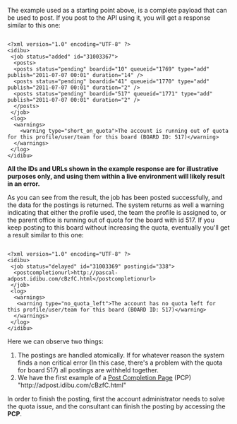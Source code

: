 <p>The example used as a starting point above, is a complete payload that can be used to post. If you post to the API using it, you will get a response similar to this one:</p>
<pre>
<code>
&lt;?xml version=&quot;1.0&quot; encoding=&quot;UTF-8&quot; ?&gt;
&lt;idibu&gt;
&nbsp;&lt;job status=&quot;added&quot; id=&quot;31003367&quot;&gt;
&nbsp;&nbsp;&lt;posts&gt;
&nbsp;&nbsp;&lt;posts status=&quot;pending&quot; boardid=&quot;10&quot; queueid=&quot;1769&quot; type=&quot;add&quot; publish=&quot;2011-07-07 00:01&quot; duration=&quot;14&quot; /&gt;
&nbsp;&nbsp;&lt;posts status=&quot;pending&quot; boardid=&quot;41&quot; queueid=&quot;1770&quot; type=&quot;add&quot; publish=&quot;2011-07-07 00:01&quot; duration=&quot;2&quot; /&gt;
&nbsp;&nbsp;&lt;posts status=&quot;pending&quot; boardid=&quot;517&quot; queueid=&quot;1771&quot; type=&quot;add&quot; publish=&quot;2011-07-07 00:01&quot; duration=&quot;2&quot; /&gt;
&nbsp;&nbsp;&lt;/posts&gt;
&nbsp;&lt;/job&gt;
&nbsp;&lt;log&gt;
&nbsp;&nbsp;&lt;warnings&gt;
&nbsp;&nbsp;&nbsp;&nbsp;&lt;warning type=&quot;short_on_quota&quot;&gt;The account is running out of quota for this profile/user/team for this board (BOARD ID: 517)&lt;/warning&gt;
&nbsp;&nbsp;&lt;/warnings&gt;
&nbsp;&lt;/log&gt;
&lt;/idibu&gt;
</code></pre>
<p><strong>All the IDs and URLs shown in the example response are for illustrative purposes only, and using them within a live environment will likely result in an error.</strong></p>
<p>As you can see from the result, the job has been posted successfully, and the data for the postings is returned. The system returns as well a warning indicating that either the profile used, the team the profile is assigned to, or the parent office is running out of quota for the board with id 517. If you keep posting to this board without increasing the quota, eventually you&#39;ll get a result similar to this one:</p>
<pre>
<code>
&lt;?xml version=&quot;1.0&quot; encoding=&quot;UTF-8&quot; ?&gt;
&lt;idibu&gt;
&nbsp;&lt;job status=&quot;delayed&quot; id=&quot;31003369&quot; postingid=&quot;338&quot;&gt;
&nbsp;&nbsp;&lt;postcompletionurl&gt;http://pascal-adpost.idibu.com/cBzfC.html&lt;/postcompletionurl&gt;
&nbsp;&lt;/job&gt;
&nbsp;&lt;log&gt;
&nbsp;&nbsp;&lt;warnings&gt;
&nbsp;&nbsp;&nbsp;&lt;warning type=&quot;no_quota_left&quot;&gt;The account has no quota left for this profile/user/team for this board (BOARD ID: 517)&lt;/warning&gt;
&nbsp;&nbsp;&lt;/warnings&gt;
&nbsp;&lt;/log&gt;
&lt;/idibu&gt;
</code></pre>
<p>Here we can observe two things:</p>
<ol>
	<li>
		The postings are handled atomically. If for whatever reason the system finds a non critical error (In this case, there&#39;s a problem with the quota for board 517) all postings are withheld together.</li>
	<li>
		We have the first example of a <a href="/docs/posting-completion-page">Post Completion Page</a> (PCP) &quot;http://adpost.idibu.com/cBzfC.html&quot;</li>
</ol>
<p class="p1">In order to finish the posting, first the account administrator needs to solve the quota issue, and the consultant can finish the posting by accessing the <b>PCP</b>.&nbsp;</p>
